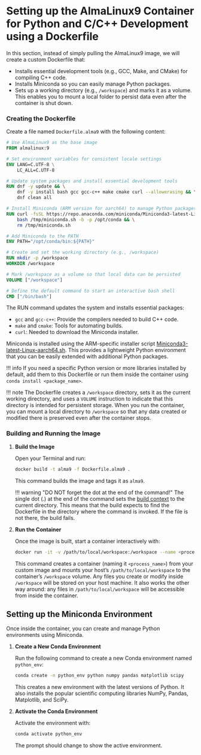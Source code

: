 # Setting up the AlmaLinux9 Container for Python and C/C++ Development using a Dockerfile

In this section, instead of simply pulling the AlmaLinux9 image, we will create a custom Dockerfile that:

- Installs essential development tools (e.g., GCC, Make, and CMake) for compiling C++ code.
- Installs Miniconda so you can easily manage Python packages.
- Sets up a working directory (e.g., `/workspace`) and marks it as a volume. This enables you to mount a local folder to persist data even after the container is shut down.

### Creating the Dockerfile

Create a file named `Dockerfile.alma9` with the following content:
    
```dockerfile linenums="1" title="Dockerfile.alma9"
# Use AlmaLinux9 as the base image
FROM almalinux:9

# Set environment variables for consistent locale settings
ENV LANG=C.UTF-8 \
    LC_ALL=C.UTF-8

# Update system packages and install essential development tools
RUN dnf -y update && \
    dnf -y install bash gcc gcc-c++ make cmake curl --allowerasing && \
    dnf clean all

# Install Miniconda (ARM version for aarch64) to manage Python packages
RUN curl -fsSL https://repo.anaconda.com/miniconda/Miniconda3-latest-Linux-aarch64.sh -o /tmp/miniconda.sh && \
    bash /tmp/miniconda.sh -b -p /opt/conda && \
    rm /tmp/miniconda.sh

# Add Miniconda to the PATH
ENV PATH="/opt/conda/bin:${PATH}"

# Create and set the working directory (e.g., /workspace)
RUN mkdir -p /workspace
WORKDIR /workspace

# Mark /workspace as a volume so that local data can be persisted
VOLUME ["/workspace"]

# Define the default command to start an interactive bash shell
CMD ["/bin/bash"]
```

The RUN command updates the system and installs essential packages:

- `gcc` and `gcc-c++`: Provide the compilers needed to build C++ code.
- `make` and `cmake`: Tools for automating builds.
- `curl`: Needed to download the Miniconda installer.

Miniconda is installed using the ARM-specific installer script [Miniconda3-latest-Linux-aarch64.sh](https://repo.anaconda.com/miniconda/). This provides a lightweight Python environment that you can be easily extended with additional Python packages.

!!! info 
    If you need a specific Python version or more libraries installed by default, add them to this Dockerfile or run them inside the container using `conda install <package_name>`.

!!! note
    The Dockerfile creates a `/workspace` directory, sets it as the current working directory, and uses a `VOLUME` instruction to indicate that this directory is intended for persistent storage. When you run the container, you can mount a local directory to `/workspace` so that any data created or modified there is preserved even after the container stops.

### Building and Running the Image 

1. **Build the Image**

    Open your Terminal and run:

    ```bash
    docker build -t alma9 -f Dockerfile.alma9 .
    ```

    This command builds the image and tags it as `alma9`. 

    !!! warning "DO NOT forget the dot at the end of the command!"
        The single dot (.) at the end of the command sets the [build context](https://docs.docker.com/build/concepts/context/) to the current directory. This means that the build expects to find the Dockerfile in the directory where the command is invoked. If the file is not there, the build fails. 
    
2. **Run the Container**

    Once the image is built, start a container interactively with:

    ```bash
    docker run -it -v /path/to/local/workspace:/workspace --name <process_name> alma9
    ```

    This command creates a container (naming it `<process_name>`) from your custom image and mounts your host’s `/path/to/local/workspace` to the container’s `/workspace` volume. Any files you create or modify inside `/workspace` will be stored on your host machine. It also works the other way around: any files in `/path/to/local/workspace` will be accessible from inside the container.


## Setting up the Miniconda Environment

Once inside the container, you can create and manage Python environments using Miniconda.

1. **Create a New Conda Environment**

    Run the following command to create a new Conda environment named `python_env`:

    ```bash
    conda create -n python_env python numpy pandas matplotlib scipy
    ```

    This creates a new environment with the latest versions of Python. It also installs the popular scientific computing libraries NumPy, Pandas, Matplotlib, and SciPy.

2. **Activate the Conda Environment**
   
    Activate the environment with:

    ```bash
    conda activate python_env
    ```

    The prompt should change to show the active environment.


<!-- !!! warning

    You may need to run 
    
    ```bash
    conda init
    ```

    before activating the environment. This command initializes the shell to use Conda.
     -->